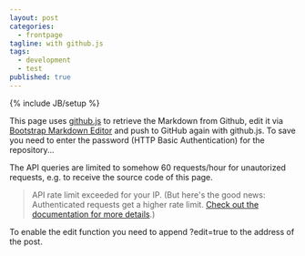 ```yaml
---
layout: post
categories: 
  - frontpage
tagline: with github.js
tags: 
  - development
  - test
published: true
---
```


{% include JB/setup %}

This page uses [github.js](https://github.com/michael/github) to retrieve the Markdown from Github, edit it via  [Bootstrap Markdown Editor](http://toopay.github.io/bootstrap-markdown) and push to GitHub again with github.js. To save you need to enter the password (HTTP Basic Authentication) for the repository... 

The API queries are limited to somehow 60 requests/hour for unautorized requests, e.g. to receive the source code of this page.

> API rate limit exceeded for your IP. (But here's the good news: Authenticated requests get a higher rate limit. [Check out the documentation for more details](http://developer.github.com/v3/#rate-limiting).)

To enable the edit function you need to append ?edit=true to the address of the post.
